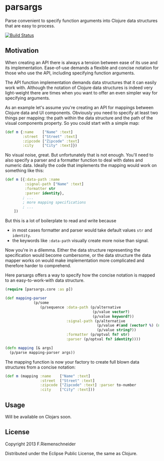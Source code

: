 # parsargs

Parse convenient to specify function arguments into Clojure
data structures that are easy to process.

[![Build Status](https://travis-ci.org/friemen/parsargs.png?branch=master)](https://travis-ci.org/friemen/parsargs)

## Motivation

When creating an API there is always a tension between ease of its use
and its implementation. Ease-of-use demands a flexible and concise
notation for those who use the API, including specifying function arguments.

The API function implementation demands data structures that it can easily
work with. Although the notation of Clojure data structures is indeed
very light-weight there are times when you want to offer an even
simpler way for specifying arguments. 

As an example let's assume you're creating an API for mappings between
Clojure data and UI components. Obviously you need to specify
at least two things per mapping: the path within the data structure and
the path of the visual components property. So you could start
with a simple map:

```clojure
(def m {:name    ["Name" :text]
        :street  ["Street" :text]
        :zipcode ["Zipcode" :text]
        :city    ["City" :text]})
```
No visual noise, great. But unfortunately that is not enough. 
You'll need to also specify a parser and a formatter function to deal with 
dates and numeric data. 
Ideally the code that implements the mapping would work on something like this:
```clojure
(def m [{:data-path :name
         :signal-path ["Name" :text]
	     :formatter str
	     :parser identity},
	    ; ... 
	    ; more mapping specifications
	    ; ...
	])
```
But this is a lot of boilerplate to read and write because

 - in most cases formatter and parser would take default values `str` and `identity`.
 - the keywords like `:data-path` visually create more noise than signal.


Now you're in a dilemma.
Either the data structure representing the specification would become
cumbersome, or the data structure the data mapper works on would make
implementation more complicated and therefore harder to comprehend.

Here parsargs offers a way to specify how the concise notation is mapped
to an easy-to-work-with data structure.

```clojure
(require [parsargs.core :as p])

(def mapping-parser 
             (p/some
                (p/sequence :data-path (p/alternative
                                        (p/value vector?)
                                        (p/value keyword?))
							:signal-path (p/alternative
                                          (p/value #(and (vector? %) (string? (last %))))
                                          (p/value string?))			
                            :formatter (p/optval fn? str)
                            :parser (p/optval fn? identity))))

(defn mapping [& args]
  (p/parse mapping-parser args))

```

The mapping function is now your factory to create full blown data structures
from a concise notation:

```clojure
(def m (mapping :name    ["Name" :text]    
                :street  ["Street" :text]
                :zipcode ["Zipcode" :text] :parser to-number 
                :city    ["City" :text])) 
```


## Usage

Will be available on Clojars soon.

## License

Copyright 2013 F.Riemenschneider

Distributed under the Eclipse Public License, the same as Clojure.
